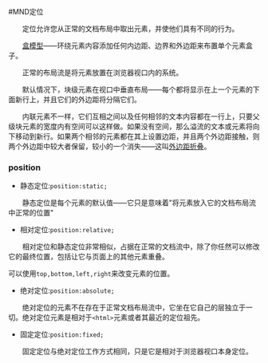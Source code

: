 #MND定位

&emsp;&emsp;定位允许您从正常的文档布局中取出元素，并使他们具有不同的行为。   

&emsp;&emsp;[盒模型]()——环绕元素内容添加任何内边距、边界和外边距来布置单个元素盒子。  

&emsp;&emsp;正常的布局流是将元素放置在浏览器视口内的系统。  

&emsp;&emsp;默认情况下，块级元素在视口中垂直布局——每个都将显示在上一个元素的下面新行上，并且它们的外边距将分隔它们。  

&emsp;&emsp;内联元素不一样，它们互相之间以及任何相邻的文本内容都在一行上，只要父级块元素的宽度内有空间可以这样做。如果没有空间，那么溢流的文本或元素将向下移动到新行。如果两个相邻的元素都在其上设置边距，并且两个外边距接触，则两个外边距中较大者保留，较小的一个消失——这叫[外边距折叠]()。  

### position
* 静态定位:`position:static;`  

&emsp;&emsp;静态定位是每个元素的默认值——它只是意味着"将元素放入它的文档布局流中正常的位置"
* 相对定位:`position:relative;`  

&emsp;&emsp;相对定位和静态定位非常相似，占据在正常的文档流中，除了你任然可以修改它的最终位置，包括让它与页面上的其他元素重叠。 

可以使用`top,bottom,left,right`来改变元素的位置。

* 绝对定位:`position:absolute;`  

&emsp;&emsp;绝对定位的元素不在存在于正常文档布局流中，它坐在它自己的层独立于一切。绝对定位元素是相对于`<html>`元素或者其最近的定位祖先。  
* 固定定位:`position:fixed;`  

&emsp;&emsp;固定定位与绝对定位工作方式相同，只是它是相对于浏览器视口本身定位。

